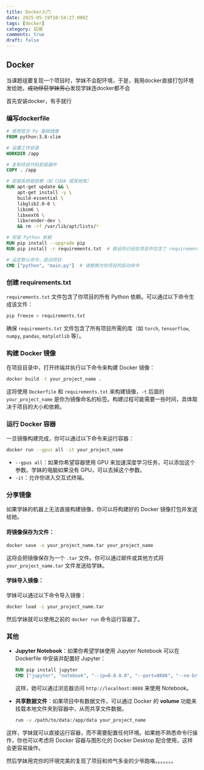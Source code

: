 ```yaml
---
title: Docker入门
date: 2025-05-19T10:54:27.000Z
tags: [docker]
category: 后端
comments: true
draft: false
---
```


## Docker

当课题组要复现一个项目时，学妹不会配环境，于是，我用docker直接打包环境发给她，~~成功俘获学妹芳心~~发现学妹连docker都不会

首先安装docker，有手就行

### **编写dockerfile**

```dockerfile
# 使用官方 Py 基础镜像
FROM python:3.8-slim

# 设置工作目录
WORKDIR /app

# 复制项目代码到容器中
COPY . /app

# 安装系统级依赖（如 CUDA 或其他库）
RUN apt-get update && \
    apt-get install -y \
    build-essential \
    libglib2.0-0 \
    libsm6 \
    libxext6 \
    libxrender-dev \
    && rm -rf /var/lib/apt/lists/*

# 安装 Python 依赖
RUN pip install --upgrade pip
RUN pip install -r requirements.txt  # 假设你已经在项目中包含了 requirements.txt 文件

# 设定默认命令，启动项目
CMD ["python", "main.py"]  # 请替换为你项目的启动命令
```

### **创建 requirements.txt**

`requirements.txt` 文件包含了你项目的所有 Python 依赖。可以通过以下命令生成该文件：

```bash
pip freeze > requirements.txt
```

确保 `requirements.txt` 文件包含了所有项目所需的库（如 `torch`, `tensorflow`, `numpy`, `pandas`, `matplotlib` 等）。

### **构建 Docker 镜像**

在项目目录中，打开终端并执行以下命令来构建 Docker 镜像：

```bash
docker build -t your_project_name .
```

这将使用 `Dockerfile` 和 `requirements.txt` 来构建镜像，`-t` 后面的 `your_project_name` 是你为镜像命名的标签。构建过程可能需要一些时间，具体取决于项目的大小和依赖。

### **运行 Docker 容器**

一旦镜像构建完成，你可以通过以下命令来运行容器：

```bash
docker run --gpus all -it your_project_name
```

- `--gpus all`：如果你希望容器使用 GPU 来加速深度学习任务，可以添加这个参数。学妹的电脑如果没有 GPU，可以去掉这个参数。
- `-it`：允许你进入交互式终端。

### **分享镜像**

如果学妹的机器上无法直接构建镜像，你可以将构建好的 Docker 镜像打包并发送给她。

#### 将镜像保存为文件：

```bash
docker save -o your_project_name.tar your_project_name
```

这将会把镜像保存为一个 `.tar` 文件。你可以通过邮件或其他方式将 `your_project_name.tar` 文件发送给学妹。

#### 学妹导入镜像：

学妹可以通过以下命令导入镜像：

```bash
docker load -i your_project_name.tar
```

然后学妹就可以使用之前的 `docker run` 命令运行容器了。

### **其他**

- **Jupyter Notebook**：如果你希望学妹使用 Jupyter Notebook 可以在 Dockerfile 中安装并配置好 Jupyter：

  ```dockerfile
  RUN pip install jupyter
  CMD ["jupyter", "notebook", "--ip=0.0.0.0", "--port=8888", "--no-browser"]
  ```

  这样，她可以通过浏览器访问 `http://localhost:8888` 来使用 Notebook。

- **共享数据文件**：如果项目中有数据文件，可以通过 Docker 的 **volume** 功能来挂载本地文件夹到容器中，从而共享文件数据。

  ```bash
  run -v /path/to/data:/app/data your_project_name
  ```

这样，学妹就可以直接运行容器，而不需要配置任何环境。如果她不熟悉命令行操作，你也可以考虑将 Docker 容器与图形化的 Docker Desktop 配合使用，这样会更容易操作。

然后学妹用完你的环境完美的复现了项目和帅气多金的少爷跑咯。。。。。。。
